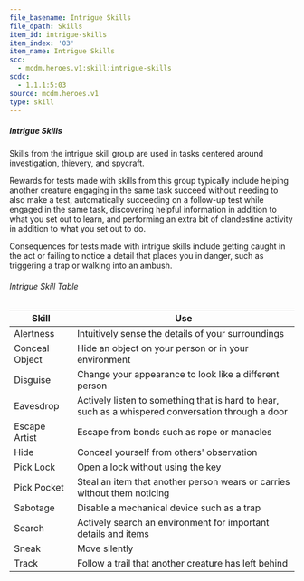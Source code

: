 ```yaml
---
file_basename: Intrigue Skills
file_dpath: Skills
item_id: intrigue-skills
item_index: '03'
item_name: Intrigue Skills
scc:
  - mcdm.heroes.v1:skill:intrigue-skills
scdc:
  - 1.1.1:5:03
source: mcdm.heroes.v1
type: skill
---
```


##### Intrigue Skills

Skills from the intrigue skill group are used in tasks centered around investigation, thievery, and spycraft.

Rewards for tests made with skills from this group typically include helping another creature engaging in the same task succeed without needing to also make a test, automatically succeeding on a follow-up test while engaged in the same task, discovering helpful information in addition to what you set out to learn, and performing an extra bit of clandestine activity in addition to what you set out to do.

Consequences for tests made with intrigue skills include getting caught in the act or failing to notice a detail that places you in danger, such as triggering a trap or walking into an ambush.

###### Intrigue Skill Table

| Skill          | Use                                                                                                |
| -------------- | -------------------------------------------------------------------------------------------------- |
| Alertness      | Intuitively sense the details of your surroundings                                                 |
| Conceal Object | Hide an object on your person or in your environment                                               |
| Disguise       | Change your appearance to look like a different person                                             |
| Eavesdrop      | Actively listen to something that is hard to hear, such as a whispered conversation through a door |
| Escape Artist  | Escape from bonds such as rope or manacles                                                         |
| Hide           | Conceal yourself from others' observation                                                          |
| Pick Lock      | Open a lock without using the key                                                                  |
| Pick Pocket    | Steal an item that another person wears or carries without them noticing                           |
| Sabotage       | Disable a mechanical device such as a trap                                                         |
| Search         | Actively search an environment for important details and items                                     |
| Sneak          | Move silently                                                                                      |
| Track          | Follow a trail that another creature has left behind                                               |
